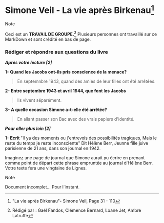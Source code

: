 # Simone Veil - La vie après Birkenau[^1]

>[!NOTE]
>Ceci est un **TRAVAIL DE GROUPE.[^2]** Plusieurs personnes ont travaillé sur ce MarkDown et sont crédité en bas de page.
### __Rédiger et répondre aux questions du livre__
***__Après votre lecture [2]__***

**1- Quand les Jacobs ont-ils pris conscience de la menace?**
>En septemnbre 1943, quand des amies de leur filles ont été arrêtées.

**2- Entre septembre 1943 et avril 1944, que font les Jacobs**
>Ils vivent séparément.

**3- A quelle occasion Simone a-t-elle été arrêtée?**
>En allant passer son Bac avec des vrais papiers d'identité.

***__Pour aller plus loin [2]__***

**1- Ecrit**
"Il ya des moments ou j'entrevois des possibilités tragiques, Mais le reste du temps je reste inconsciente"
Dit Hélène Berr, Jeunne fille juive parisienne de 21 ans, dans son journal en 1942.

Imaginez une page de journal que Simone aurait pu écrire en prenant comme point de départ cette phrase empruntée au journal d'Hélène Berr. Votre texte fera une vingtaine de Lignes.

>[!NOTE]
>Document incomplet... Pour l'instant.




[^1]: "La vie après Birkenau"- Simone Veil, Page 31 - 110
[^2]: Rédigé par : Gaël Fandos, Clémence Bernard, Loane Jet, Ambre Latruffe
